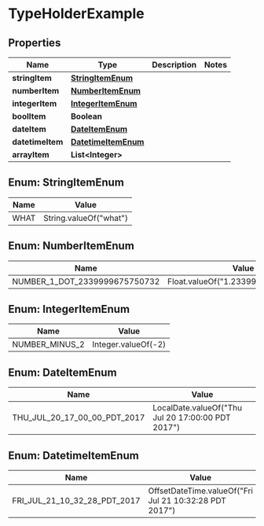 
# TypeHolderExample

## Properties
Name | Type | Description | Notes
------------ | ------------- | ------------- | -------------
**stringItem** | [**StringItemEnum**](#StringItemEnum) |  | 
**numberItem** | [**NumberItemEnum**](#NumberItemEnum) |  | 
**integerItem** | [**IntegerItemEnum**](#IntegerItemEnum) |  | 
**boolItem** | **Boolean** |  | 
**dateItem** | [**DateItemEnum**](#DateItemEnum) |  | 
**datetimeItem** | [**DatetimeItemEnum**](#DatetimeItemEnum) |  | 
**arrayItem** | **List&lt;Integer&gt;** |  | 


<a name="StringItemEnum"></a>
## Enum: StringItemEnum
Name | Value
---- | -----
WHAT | String.valueOf(&quot;what&quot;)


<a name="NumberItemEnum"></a>
## Enum: NumberItemEnum
Name | Value
---- | -----
NUMBER_1_DOT_2339999675750732 | Float.valueOf(&quot;1.2339999675750732&quot;)


<a name="IntegerItemEnum"></a>
## Enum: IntegerItemEnum
Name | Value
---- | -----
NUMBER_MINUS_2 | Integer.valueOf(-2)


<a name="DateItemEnum"></a>
## Enum: DateItemEnum
Name | Value
---- | -----
THU_JUL_20_17_00_00_PDT_2017 | LocalDate.valueOf(&quot;Thu Jul 20 17:00:00 PDT 2017&quot;)


<a name="DatetimeItemEnum"></a>
## Enum: DatetimeItemEnum
Name | Value
---- | -----
FRI_JUL_21_10_32_28_PDT_2017 | OffsetDateTime.valueOf(&quot;Fri Jul 21 10:32:28 PDT 2017&quot;)



